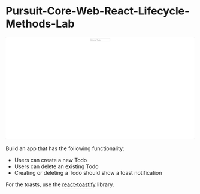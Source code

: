 # Pursuit-Core-Web-React-Lifecycle-Methods-Lab

![todosLifecycleAppGif](./todosLifecycleAppGif.gif)

Build an app that has the following functionality:

- Users can create a new Todo
- Users can delete an existing Todo
- Creating or deleting a Todo should show a toast notification

For the toasts, use the [react-toastify](https://github.com/fkhadra/react-toastify) library.
